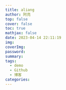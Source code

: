 ```yaml
---
title: aliang
author: 阿亮
top: false
cover: false
toc: true
mathjax: false
date: 2023-04-14 22:11:19
img:
coverImg:
password:
summary:
tags:
  - demo
  - Github
  - 博客
categories:
---
```


